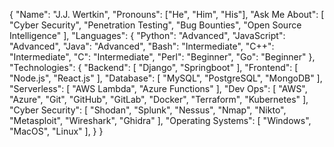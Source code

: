 { 
    "Name": "J.J. Wertkin", 
    "Pronouns": ["He", "Him", "His"], 
    "Ask Me About": [ "Cyber Security", "Penetration Testing", "Bug Bounties", "Open Source Intelligence" 
    ], 
    "Languages": { 
        "Python": "Advanced",
        "JavaScript": "Advanced",
        "Java": "Advanced",
        "Bash": "Intermediate",
        "C++": "Intermediate", 
        "C": "Intermediate",
        "Perl": "Beginner",
        "Go": "Beginner" 
    },
    "Technologies": { 
        "Backend": [ 
            "Django",
            "Springboot" 
        ], 
        "Frontend": [ 
            "Node.js",
            "React.js" 
        ], 
        "Database": [ 
            "MySQL",
            "PostgreSQL",
            "MongoDB" 
        ], 
        "Serverless": [ 
            "AWS Lambda",
            "Azure Functions" 
        ], 
        "Dev Ops": [ 
            "AWS",
            "Azure",
            "Git",
            "GitHub",
            "GitLab",
            "Docker",
            "Terraform",
            "Kubernetes" 
        ], 
        "Cyber Security": [ 
            "Shodan",
            "Splunk",
            "Nessus",
            "Nmap",
            "Nikto",
            "Metasploit",
            "Wireshark",
            "Ghidra"
        ], 
        "Operating Systems": [ 
            "Windows",
            "MacOS",
            "Linux" 
        ],
    }
}
